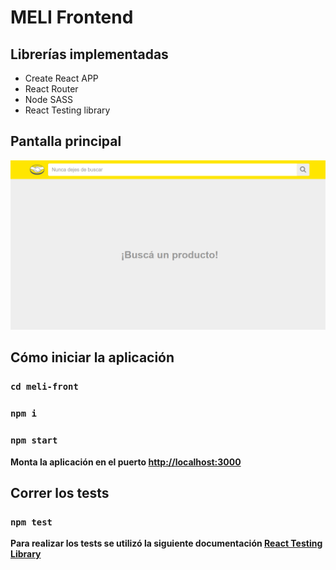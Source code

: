 # MELI Frontend

## Librerías implementadas

- Create React APP
- React Router
- Node SASS
- React Testing library


## Pantalla principal

![Home](/meli-front/src/assets/home.jpg?raw=true "Home")

## Cómo iniciar la aplicación

### `cd meli-front`
### `npm i`
### `npm start`

**Monta la aplicación en el puerto [http://localhost:3000](http://localhost:3000)**


## Correr los tests

### `npm test`

**Para realizar los tests se utilizó la siguiente documentación [React Testing Library](https://testing-library.com/docs/react-testing-library/intro)**
